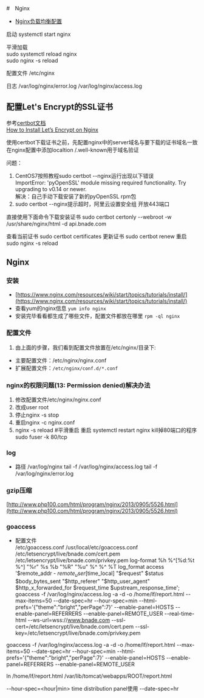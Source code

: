 #　Nginx

- [Nginx负载均衡配置](http://blog.csdn.net/xyang81/article/details/51702900)

启动 systemctl start nginx

平滑加载  
sudo systemctl reload nginx  
sudo nginx -s reload

配置文件 /etc/nginx

日志
/var/log/nginx/error.log
/var/log/nginx/access.log

## 配置Let's Encrypt的SSL证书
参考[certbot文档](https://certbot.eff.org)  
[How to Install Let’s Encrypt on Nginx](https://www.upcloud.com/support/install-lets-encrypt-nginx/)

使用certbot下载证书之前，先配置nginx中的server域名与要下载的证书域名一致  
在nginx配置中添加localtion /.well-known用于域名验证

问题：  
1. CentOS7按照教程sudo certbot --nginx运行出现以下错误  
ImportError: 'pyOpenSSL' module missing required functionality. Try upgrading to v0.14 or newer.  
解决：自己手动下载安装了新的pyOpenSSL rpm包
2. sudo certbot --nginx提示超时，阿里云设置安全组 开放443端口

直接使用下面命令下载安装证书
sudo certbot certonly --webroot -w /usr/share/nginx/html -d api.bnade.com

查看当前证书 sudo certbot certificates
更新证书 sudo certbot renew
重启 sudo nginx -s reload

## Nginx
### 安装
- [https://www.nginx.com/resources/wiki/start/topics/tutorials/install/](https://www.nginx.com/resources/wiki/start/topics/tutorials/install/)
- 查看yum的nginx信息
`yum info nginx`
- 安装完毕看看都生成了哪些文件，配置文件都放在哪里
`rpm -ql nginx`

### 配置文件
1. 由上面的步骤，我们看到配置文件放置在/etc/nginx/目录下:
- 主要配置文件：/etc/nginx/nginx.conf
- 扩展配置文件：`/etc/nginx/conf.d/*.conf`

### nginx的权限问题(13: Permission denied)解决办法
1. 修改配置文件/etc/nginx/nginx.conf
2. 改成user root
3. 停止nginx -s stop
4. 重启nginx -c  nginx.conf
5. nginx -s reload #平滑重启
重启 systemctl restart nginx
kill掉80端口的程序 sudo fuser -k 80/tcp

### log
- 路径
/var/log/nginx
tail -f /var/log/nginx/access.log
tail -f /var/log/nginx/error.log

### gzip压缩
[http://www.php100.com/html/program/nginx/2013/0905/5526.html](http://www.php100.com/html/program/nginx/2013/0905/5526.html)

### goaccess
- 配置文件  
/etc/goaccess.conf
/usr/local/etc/goaccess.conf
/etc/letsencrypt/live/bnade.com/cert.pem
/etc/letsencrypt/live/bnade.com/privkey.pem
log-format %h %^[%d:%t %^] "%r" %s %b "%R" "%u" %^ %^ %T
log_format access '$remote_addr - $remote_user [$time_local] "$request" $status $body_bytes_sent "$http_referer" "$http_user_agent" $http_x_forwarded_for $request_time $upstream_response_time';
goaccess -f /var/log/nginx/access.log -a -d -o /home/lf/report.html --max-items=50 --date-spec=hr --hour-spec=min --html-prefs='{"theme":"bright","perPage":7}' --enable-panel=HOSTS --enable-panel=REFERRERS --enable-panel=REMOTE_USER --real-time-html --ws-url=wss://www.bnade.com --ssl-cert=/etc/letsencrypt/live/bnade.com/cert.pem --ssl-key=/etc/letsencrypt/live/bnade.com/privkey.pem

goaccess -f /var/log/nginx/access.log -a -d -o /home/lf/report.html --max-items=50 --date-spec=hr --hour-spec=min --html-prefs='{"theme":"bright","perPage":7}' --enable-panel=HOSTS --enable-panel=REFERRERS --enable-panel=REMOTE_USER

ln /home/lf/report.html /var/lib/tomcat/webapps/ROOT/report.html



--hour-spec=<hour|min>
time distribution panel使用
--date-spec=hr
